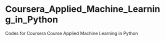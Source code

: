 # Coursera_Applied_Machine_Learning_in_Python
Codes for Coursera Course Applied Machine Learning in Python
